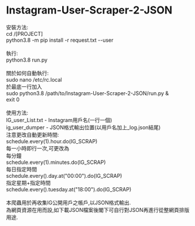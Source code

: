 # Instagram-User-Scraper-2-JSON
安裝方法:<br>
cd /[PROJECT]<br>
python3.8 -m pip install -r request.txt --user<br>
<br>
執行:<br>
python3.8 run.py<br>
<br>
關於如何自動執行:<br>
sudo nano /etc/rc.local<br>
於最底一行加入<br>
sudo python3.8 /path/to/Instagram-User-Scraper-2-JSON/run.py &<br>
exit 0<br>
<br>
使用方法:<br>
	IG_user_List.txt - Instagram用戶名(一行一個)<br>
	ig_user_dumper - JSON格式輸出位置(以用戶名加上_log.json結尾)<br>
	注意更改自動更新時間:<br>
	schedule.every(1).hour.do(IG_SCRAP)<br>
	每一小時即行一次,可更改為<br>
	每分鐘<br>
	schedule.every(1).minutes.do(IG_SCRAP)<br>
	每日指定時間<br>
	schedule.every().day.at("00:00").do(IG_SCRAP) <br>
	指定星期+指定時間<br>
	schedule.every().tuesday.at("18:00").do(IG_SCRAP)<br>
<br>
本爬蟲用於再收集IG公開用戶之帳戶,以JSON格式輸出.<br>
為網頁資源在用而設,如下載JSON檔案後閣下可自行對JSON再進行從整網頁排版用途.
